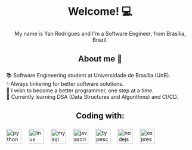 <h1 align="center">Welcome! 💻</h1>

###

<p align="center">My name is Yan Rodrigues and I'm a Software Engineer, from Brasília, Brazil.</p>

###

<h2 align="center">About me 💭</h2>

###

<p align="left">📚 Software Engineering student at Universidade de Brasília (UnB).<br>✨Always tinkering for better software solutions.<br>🎯 I wish to become a better programmer, one step at a time.<br>🎲 Currently learning DSA (Data Structures and Algorithms) and CI/CD.</p>

###

<h2 align="center">Coding with:</h2>

###

<div align="left">
  <img src="https://cdn.jsdelivr.net/gh/devicons/devicon/icons/python/python-original.svg" height="40" alt="python logo"  />
  <img width="12" />
  <img src="https://cdn.jsdelivr.net/gh/devicons/devicon/icons/linux/linux-original.svg" height="40" alt="linux logo"  />
  <img width="12" />
  <img src="https://cdn.jsdelivr.net/gh/devicons/devicon/icons/mysql/mysql-original.svg" height="40" alt="mysql logo"  />
  <img width="12" />
  <img src="https://cdn.jsdelivr.net/gh/devicons/devicon/icons/javascript/javascript-original.svg" height="40" alt="javascript logo"  />
  <img width="12" />
  <img src="https://cdn.jsdelivr.net/gh/devicons/devicon/icons/typescript/typescript-original.svg" height="40" alt="typescript logo"  />
  <img width="12" />
  <img src="https://cdn.jsdelivr.net/gh/devicons/devicon/icons/nodejs/nodejs-original.svg" height="40" alt="nodejs logo"  />
  <img width="12" />
  <img src="https://cdn.jsdelivr.net/gh/devicons/devicon/icons/express/express-original.svg" height="40" alt="express logo"  />
</div>

###
